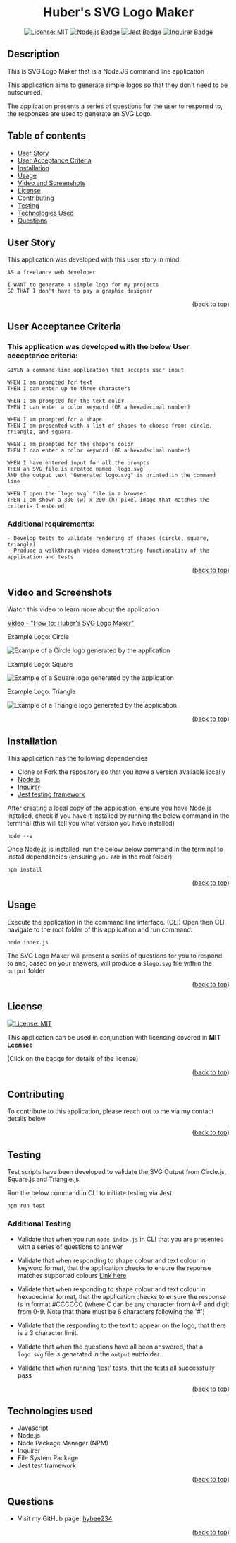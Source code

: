 <a name="readme-top"></a>

<div align="center">

# Huber's SVG Logo Maker

  [![License: MIT](https://img.shields.io/badge/License-MIT-yellow.svg)](https://opensource.org/licenses/MIT)
  [![Node.js Badge](https://img.shields.io/badge/Node.js-393?logo=nodedotjs&logoColor=fff&style=flat)](https://nodejs.org/en) 
  [![Jest Badge](https://img.shields.io/badge/Jest-C21325?logo=jest&logoColor=fff&style=flat)](https://jestjs.io/)
  [![Inquirer Badge](https://img.shields.io/badge/Inquirer-red)](https://www.npmjs.com/)

</div>


## Description

This is SVG Logo Maker that is a Node.JS command line application 

This application aims to generate simple logos so that they don't need to be outsourced. 

The application presents a series of questions for the user to responsd to, the responses are used to generate an SVG Logo.

## Table of contents

- <a href="#user-story">User Story<a>
- <a href="#user-acceptance-criteria">User Acceptance Criteria<a>
- [Installation](#installation)
- [Usage](#usage)
- <a href="#video-screenshots">Video and Screenshots<a>
- [License](#license)
- [Contributing](#contributing)
- [Testing](#testing)
- <a href="#technologies-used">Technologies Used<a>
- [Questions](#questions)

## User Story <a ID="user-story"></a>

This application was developed with this user story in mind:

```
AS a freelance web developer

I WANT to generate a simple logo for my projects
SO THAT I don't have to pay a graphic designer
```

<p align="right">(<a href="#readme-top">back to top</a>)</p>

## User Acceptance Criteria <a ID="user-acceptance-criteria"></a>

### This application was developed with the below User acceptance criteria:

```
GIVEN a command-line application that accepts user input

WHEN I am prompted for text
THEN I can enter up to three characters

WHEN I am prompted for the text color
THEN I can enter a color keyword (OR a hexadecimal number)

WHEN I am prompted for a shape
THEN I am presented with a list of shapes to choose from: circle, triangle, and square

WHEN I am prompted for the shape's color
THEN I can enter a color keyword (OR a hexadecimal number)

WHEN I have entered input for all the prompts
THEN an SVG file is created named `logo.svg`
AND the output text "Generated logo.svg" is printed in the command line

WHEN I open the `logo.svg` file in a browser
THEN I am shown a 300 (w) x 200 (h) pixel image that matches the criteria I entered

```
### Additional requirements:
```
- Develop tests to validate rendering of shapes (circle, square, triangle)
- Produce a walkthrough video demonstrating functionality of the application and tests
```

<p align="right">(<a href="#readme-top">back to top</a>)</p>

## Video and Screenshots <a ID = "video-screenshots"></a>

Watch this video to learn more about the application

<a href="https://drive.google.com/file/d/1CQPkWc-zCFDpUQK3k08EP4xWxqfxaRvM/view"> Video - "How to: Huber's SVG Logo Maker" </a>

Example Logo: Circle

![Example of a Circle logo generated by the application](./lib/images/ExampleCircle.svg)

Example Logo: Square

![Example of a Square logo generated by the application](./lib/images/ExampleSquare.svg)

Example Logo: Triangle

![Example of a Triangle logo generated by the application](./lib/images/ExampleTriangle.svg)



<p align="right">(<a href="#readme-top">back to top</a>)</p>

## Installation

This application has the following dependencies
* Clone or Fork the repository so that you have a version available locally
* <a href="https://nodejs.org/en">Node.js</a>
* <a href="https://www.npmjs.com/package/inquirer">Inquirer</a>
* <a href="https://jestjs.io/">Jest testing framework</a>

After creating a local copy of the application, ensure you have Node.js installed, check if you have it installed by running the below command in the terminal (this will tell you what version you have installed)

```
node --v
```
Once Node.js is installed, run the below below command in the terminal to install dependancies (ensuring you are in the root folder)

```
npm install 
```

<p align="right">(<a href="#readme-top">back to top</a>)</p>

## Usage

Execute the application in the command line interface. (CLI) Open then CLI, navigate to the root folder of this application and run command: 

``` 
node index.js
```
The SVG Logo Maker will present a series of questions for you to respond to and, based on your answers, will produce a `Slogo.svg` file within the `output` folder

<p align="right">(<a href="#readme-top">back to top</a>)</p>
    
## License

[![License: MIT](https://img.shields.io/badge/License-MIT-yellow.svg)](https://opensource.org/licenses/MIT)

This application can be used in conjunction with licensing covered in  <b>MIT Lcensee</b>

(Click on the badge for details of the license)

<p align="right">(<a href="#readme-top">back to top</a>)</p>

## Contributing

To contribute to this application, please reach out to me via my contact details below

<p align="right">(<a href="#readme-top">back to top</a>)</p>

## Testing

Test scripts have been developed to validate the SVG Output from Circle.js, Square.js and Triangle.js.

Run the below command in CLI to initiate testing via Jest

```
npm run test
```

### Additional Testing

* Validate that when you run ``` node index.js ``` in CLI that you are presented with a series of questions to answer
* Validate that when responding to shape colour and text colour in keyword format, that the application checks to ensure the reponse matches supported colours <a href="https://www.w3.org/TR/SVG11/types.html#ColorKeywords">Link here </a>
* Validate that when responding to shape colour and text colour in hexadecimal format, that the application checks to ensure the response is in format #CCCCCC (where C can be any character from A-F and digit from 0-9. Note that there must be 6 characters following the '#')
* Validate that the responding to the text to appear on the logo, that there is a 3 character limit.
* Validate that when the questions have all been answered, that a `logo.svg` file is generated in the `output` subfolder

* Validate that when running 'jest' tests, that the tests all successfully pass

<p align="right">(<a href="#readme-top">back to top</a>)</p>

## Technologies used <a ID="technologies-used"></a>

* Javascript
* Node.js
* Node Package Manager (NPM)
* Inquirer
* File System Package
* Jest test framework

<p align="right">(<a href="#readme-top">back to top</a>)</p>


## Questions

- Visit my GitHub page: <a href="https://github.com/hybee234"> hybee234 </a>
  
<p align="right">(<a href="#readme-top">back to top</a>)</p>

